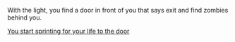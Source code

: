 With the light, you find a door in front of you that says exit and find zombies behind you.

[You start sprinting for your life to the door](endings/escape.md)